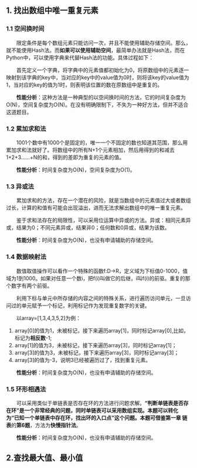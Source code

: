 ## 1. 找出数组中唯一重复元素

### 1.1 空间换时间

&emsp;&emsp;限定条件是每个数组元素只能访问一次，并且不能使用辅助存储空间。那么，就不能使用Hash法。而**如果可以使用辅助空间**，最简单办法就是Hash法，而在Python中，可以使用字典来代替Hash法的功能。具体过程如下：

&emsp;&emsp;首先定义一个字典，将字典中的元素值都初始化为0，将原数组中的元素逐一映射到该字典的key中，当对应的key中的value值为0时，则将该key的value值为1，当对应的key的值为1时，则表明该位置的数在原数组中是重复的。

&emsp;&emsp;**性能分析**：这种方法是一种典型的以空间换时间的方法，它的时间复杂度为O(N)，空间复杂度为O(N)。在没有明确限制下，不失为一种好方法，但并不适合这道题目。

### 1.2 累加求和法

&emsp;&emsp;1001个数中有1000个是固定的，唯一一个不固定的数也知道其范围，那么用累加求和法就好了。将数组中的所有N+1个元素相加，然后用得到的和减去1+2+3……+N的和，得到的差即为重复的元素的值。

&emsp;&emsp;**性能分析**：时间复杂度为O(N)，空间复杂度为O(1)。

### 1.3 异或法

&emsp;&emsp;累加求和的方法，存在一个潜在的风险，就是当数组中的元素值过大或者数组过长，计算的和值有可能会出现溢出，进而无法求解出数组中的唯一重复元素。

&emsp;&emsp;鉴于求和法存在的局限性，可以采用位运算中异或的方法。异或：相同元素异或，结果为0；不同元素异或，结果非0；任何数和0异或，结果为该数。

&emsp;&emsp;**性能分析**：时间复杂度为O(N)，也没有申请辅助的存储空间。

### 1.4 数据映射法

&emsp;&emsp;数值取值操作可以看作一个特殊的函数f:D->R，定义域为下标值0-1000，值域为1到1000。如果对任意一个数i，把f(i)叫做它的后继，i叫f(i)的前驱。重复的那个数字有两个前驱。

&emsp;&emsp;利用下标与单元中所存储的内容之间的特殊关系，进行遍历访问单元，一旦访问过的单元赋予一个标记，利用标记作为发现重复数字的关键。

&emsp;&emsp;以array=[1,3,4,3,5,2]为例：

1. array[0]的值为1，未被标记，接下来遍历array[1]，同时标记array[0],比如，标记为**相反数**-1;
2. array[1]的值为3，未被标记，接下来遍历array[3]，同时标记array[1]；
3. array[3]的值为3，未被标记，接下来遍历array[3]，同时标记array[3]；
4. array[3]的值为-3，说明3已经被遍历过了，找到重复元素。

&emsp;&emsp;**性能分析**：时间复杂度为O(N)，也没有申请辅助的存储空间。

### 1.5 环形相遇法

&emsp;&emsp;可以采用类似于单链表是否存在环的方法进行问题求解。**“判断单链表是否存在环”**是一个非常经典的问题，同时单链表可以采用数组实现。本题可以转化为“已知一个单链表中存在环，找出环的入口点”这个问题。本题可借鉴**第一章 链表**的**第6题**，方法为**快慢指针法**。

&emsp;&emsp;**性能分析**：时间复杂度为O(N)，也没有申请辅助的存储空间。



## 2.查找最大值、最小值


